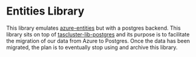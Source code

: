 # Entities Library

This library emulates [azure-entities](https://github.com/taskcluster/azure-entities/) but with a postgres backend.
This library sits on top of
[tascluster-lib-postgres](https://github.com/taskcluster/taskcluster/tree/master/libraries/postgres) and its purpose
is to facilitate the migration of our data from Azure to Postgres. Once the data has been migrated,
the plan is to eventually stop using and archive this library.
